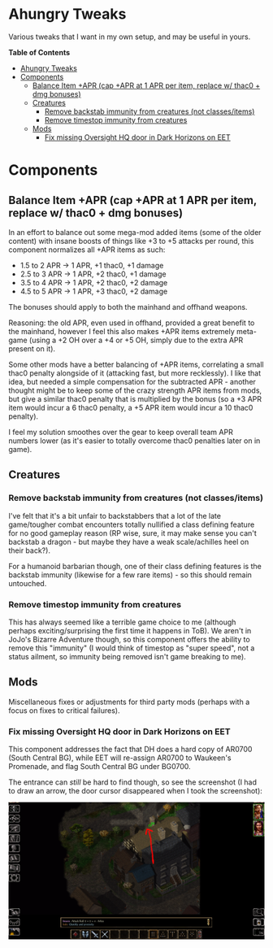 # Ahungry Tweaks

Various tweaks that I want in my own setup, and may be useful in yours.

<!-- markdown-toc start - Don't edit this section. Run M-x markdown-toc-refresh-toc -->
**Table of Contents**

- [Ahungry Tweaks](#ahungry-tweaks)
- [Components](#components)
    - [Balance Item +APR (cap +APR at 1 APR per item, replace w/ thac0 + dmg bonuses)](#balance-item-apr-cap-apr-at-1-apr-per-item-replace-w-thac0--dmg-bonuses)
    - [Creatures](#creatures)
        - [Remove backstab immunity from creatures (not classes/items)](#remove-backstab-immunity-from-creatures-not-classesitems)
        - [Remove timestop immunity from creatures](#remove-timestop-immunity-from-creatures)
    - [Mods](#mods)
        - [Fix missing Oversight HQ door in Dark Horizons on EET](#fix-missing-oversight-hq-door-in-dark-horizons-on-eet)

<!-- markdown-toc end -->

# Components

## Balance Item +APR (cap +APR at 1 APR per item, replace w/ thac0 + dmg bonuses)

In an effort to balance out some mega-mod added items (some of the
older content) with insane boosts of things like +3 to +5 attacks per
round, this component normalizes all +APR items as such:

- 1.5 to 2 APR -> 1 APR, +1 thac0, +1 damage
- 2.5 to 3 APR -> 1 APR, +2 thac0, +1 damage
- 3.5 to 4 APR -> 1 APR, +2 thac0, +2 damage
- 4.5 to 5 APR -> 1 APR, +3 thac0, +2 damage

The bonuses should apply to both the mainhand and offhand weapons.

Reasoning: the old APR, even used in offhand, provided a great
benefit to the mainhand, however I feel this also makes +APR items
extremely meta-game (using a +2 OH over a +4 or +5 OH, simply due to
the extra APR present on it).

Some other mods have a better balancing of +APR items, correlating a
small thac0 penalty alongside of it (attacking fast, but more
recklessly).  I like that idea, but needed a simple compensation for
the subtracted APR - another thought might be to keep some of the
crazy strength APR items from mods, but give a similar thac0 penalty
that is multiplied by the bonus (so a +3 APR item would incur a 6
thac0 penalty, a +5 APR item would incur a 10 thac0 penalty).

I feel my solution smoothes over the gear to keep overall team APR
numbers lower (as it's easier to totally overcome thac0 penalties
later on in game).

## Creatures

### Remove backstab immunity from creatures (not classes/items)

I've felt that it's a bit unfair to backstabbers that a lot of the
late game/tougher combat encounters totally nullified a class defining
feature for no good gameplay reason (RP wise, sure, it may make sense
you can't backstab a dragon - but maybe they have a weak
scale/achilles heel on their back?).

For a humanoid barbarian though, one of their class defining features
is the backstab immunity (likewise for a few rare items) - so this
should remain untouched.

### Remove timestop immunity from creatures

This has always seemed like a terrible game choice to me (although
perhaps exciting/surprising the first time it happens in ToB).
We aren't in JoJo's Bizarre Adventure though, so this component offers
the ability to remove this "immunity" (I would think of timestop as
"super speed", not a status ailment, so immunity being removed isn't
game breaking to me).

## Mods

Miscellaneous fixes or adjustments for third party mods (perhaps with
a focus on fixes to critical failures).

### Fix missing Oversight HQ door in Dark Horizons on EET

This component addresses the fact that DH does a hard copy of AR0700
(South Central BG), while EET will re-assign AR0700 to Waukeen's
Promenade, and flag South Central BG under BG0700.

The entrance can *still* be hard to find though, so see the
screenshot (I had to draw an arrow, the door cursor disappeared when I
took the screenshot):

![oversighthq](https://github.com/ahungry/ahungry_tweaks/blob/master/oversighthq.png)
